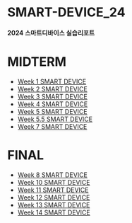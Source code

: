 # SMART-DEVICE_24
**2024 스마트디바이스 실습리포트**


MIDTERM
=======
* [ Week 1 SMART DEVICE](https://github.com/john020202/SMART-DEVICE_24/wiki/Week-1-SMART%E2%80%90DEVICE)
* [ Week 2 SMART DEVICE](https://github.com/john020202/SMART-DEVICE_24/wiki/Week-2-SMART%E2%80%90DEVICE)
* [ Week 3 SMART DEVICE](https://github.com/john020202/SMART-DEVICE_24/wiki/Week-3-SMART%E2%80%90DEVICE)
* [ Week 4 SMART DEVICE](https://github.com/john020202/SMART-DEVICE_24/wiki/Week-4-SMART%E2%80%90DEVICE)
* [ Week 5 SMART DEVICE](https://github.com/john020202/SMART-DEVICE_24/wiki/Week-5-SMART%E2%80%90DEVICE)
* [ Week 5.5 SMART DEVICE](https://github.com/john020202/SMART-DEVICE_24/wiki/Week-5.5-SMART%E2%80%90DEVICE)
* [ Week 7 SMART DEVICE](https://github.com/john020202/SMART-DEVICE_24/wiki/Week-7-SMART%E2%80%90DEVICE)

FINAL
=======
* [ Week 8 SMART DEVICE](https://github.com/john020202/SMART-DEVICE_24/wiki/Week-8-SMART%E2%80%90DEVICE)
* [ Week 10 SMART DEVICE](https://github.com/john020202/SMART-DEVICE_24/wiki/Week_10-SMART%E2%80%90DEVICE)
* [ Week 11 SMART DEVICE](https://github.com/john020202/SMART-DEVICE_24/wiki/Week_11-SMART%E2%80%90DEVICE)
* [ Week 12 SMART DEVICE](https://github.com/john020202/SMART-DEVICE_24/wiki/Week_12-SMART%E2%80%90DEVICE)
* [ Week 13 SMART DEVICE](https://github.com/john020202/SMART-DEVICE_24/wiki/Week_13-SMART%E2%80%90DEVICE)
* [ Week 14 SMART DEVICE](https://github.com/john020202/SMART-DEVICE_24/wiki/Week_14-SMART%E2%80%90DEVICE)

